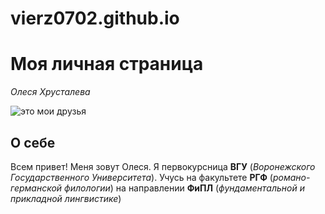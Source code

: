 # vierz0702.github.io
# **Моя личная страница**

*Олеся Хрусталева*

![](https://sun2-9.userapi.com/impg/TlSqhg21sx6h0DibL8nH7J5Sc6IraIIZLpwKPw/o37V1eWvIFc.jpg?size=810x1080&quality=95&sign=2131b96f0cf6a82f2e02409bd70297b5&type=album "это мои друзья")

## **О себе**

Всем привет! Меня зовут Олеся. Я первокурсница **ВГУ** (*Воронежского Государственного Университета*). Учусь на факультете **РГФ** (*романо-германской филологии*) на направлении **ФиПЛ** (*фундаментальной и прикладной лингвистике*)
